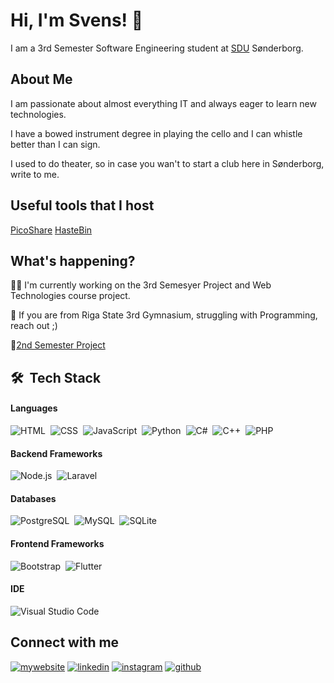 # Hi, I'm Svens! 👋

I am a 3rd Semester Software Engineering student at [SDU](https://sdu.dk/en/) Sønderborg.

## About Me
I am passionate about almost everything IT and always eager to learn new technologies. 

I have a bowed instrument degree in playing the cello and I can whistle better than I can sign.

I used to do theater, so in case you wan't to start a club here in Sønderborg, write to me.

## Useful tools that I host
[PicoShare](https://files.svenons.xyz/g/7jxKFZEEDh5kr3w6)
[HasteBin](https://paste.svenons.xyz/)

## What's happening?
👩‍💻 I'm currently working on the 3rd Semesyer Project and Web Technologies course project.

🧠 If you are from Riga State 3rd Gymnasium, struggling with Programming, reach out ;)

👋[2nd Semester Project](https://github.com/2nd-Semester-Project/heat-production-optimization)

## 🛠 &nbsp;Tech Stack

#### Languages
![HTML](https://img.shields.io/badge/-HTML-333333?style=flat&logo=HTML5)&nbsp;
![CSS](https://img.shields.io/badge/-CSS-333333?style=flat&logo=CSS3)&nbsp;
![JavaScript](https://img.shields.io/badge/-JavaScript-333333?style=flat&logo=javascript)&nbsp;
![Python](https://img.shields.io/badge/-Python-333333?style=flat&logo=python)&nbsp;
![C#](https://img.shields.io/badge/-C%23-333333?style=flat&logo=c-sharp)&nbsp;
![C++](https://img.shields.io/badge/-C++-333333?style=flat&logo=c%2B%2B)&nbsp;
![PHP](https://img.shields.io/badge/-PHP-333333?style=flat&logo=php)&nbsp;

#### Backend Frameworks
![Node.js](https://img.shields.io/badge/-Node.js-333333?style=flat&logo=node.js)&nbsp;
![Laravel](https://img.shields.io/badge/-Laravel-333333?style=flat&logo=laravel)&nbsp;

#### Databases
![PostgreSQL](https://img.shields.io/badge/-PostgreSQL-333333?style=flat&logo=PostgreSQL)&nbsp;
![MySQL](https://img.shields.io/badge/-MySQL-333333?style=flat&logo=mysql)&nbsp;
![SQLite](https://img.shields.io/badge/-SQLite-333333?style=flat&logo=sqlite)&nbsp;

#### Frontend Frameworks
![Bootstrap](https://img.shields.io/badge/-Bootstrap-333333?style=flat&logo=bootstrap)&nbsp;
![Flutter](https://img.shields.io/badge/-Flutter-333333?style=flat&logo=flutter)&nbsp;

#### IDE
![Visual Studio Code](https://img.shields.io/badge/-Visual%20Studio%20Code-333333?style=flat&logo=visual-studio-code)&nbsp;

## Connect with me
[![mywebsite](https://img.shields.io/badge/website-000?style=for-the-badge&logo=ko-fi&logoColor=white)](https://svenons.xyz/)
[![linkedin](https://img.shields.io/badge/linkedin-0A66C2?style=for-the-badge&logo=linkedin&logoColor=white)](https://www.linkedin.com/in/svens-gotvon%C4%AB-2475b1200/)
[![instagram](https://img.shields.io/badge/instagram-1DA1F2?style=for-the-badge&logo=instagram&logoColor=white)](https://www.instagram.com/svenons/)
[![github](https://img.shields.io/badge/github-181717?style=for-the-badge&logo=github&logoColor=white)](https://github.com/svenons)
